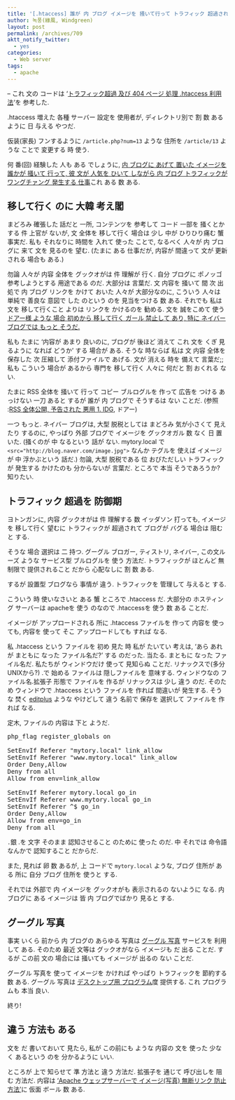 ```yaml
---
title: '[.htaccess] 誰が 内 ブログ イメージを 掻いて行って トラフィック 超過される こと 防止すること (設置型 ブログ)'
author: 녹풍(綠風, Windgreen)
layout: post
permalink: /archives/709
aktt_notify_twitter:
  - yes
categories:
  - Web server
tags:
  - apache
---
```

&#8211; これ 文の コードは &#8216;<a target="_top" href="http://blog.bsmind.co.kr/78">トラフィック超過 及び 404 ページ 処理 .htaccess 利用法</a>&#8216;を 参考した.

.htaccess 増えた 各種 サーバー 設定を 使用者が, ディレクトリ別で 割 数 あるように 日 与える やつだ.

仮装(家長) フンするように `/article.php?num=13` ような 住所を `/article/13` ような ことで 変更する 時 使う.

何 番(回) 経験した 人も ある でしょうに, <a target="_top" href="http://offree.net/entry/Block-Traffic-Thief">内 ブログに あげて 置いた イメージを 誰かが 掻いて 行って, 彼 文が 人気を ひいて しながら 内 ブログ トラフィックが ワングチァング 発生する 仕事</a>これ ある 数 ある.

## 移して行く のに 大韓 考え閣

まどろみ 確張した 話だと 一所, コンテンツを 参考して コード 一部を 掻くとか する 件 上官が ないが, 文 全体を 移して行く 場合は 少し 中が ひりひり痛む 蟹 事実だ. 私も それなりに 時間を 入れて 使った ことで, なるべく 人々が 内 ブログに 来て 文を 見るのを 望む. (たまに ある 仕事だが, 内容が 間違って 文が 更新される 場合も ある.)

勿論 人々が 内容 全体を グックオがは 件 理解が 行く. 自分 ブログに ポノッゴ 参考しようとする 用途である のだ. 大部分は 言葉だ. 文 内容を 掻いて 間 次 出処で 内 ブログ リンクを かけて おいた 人々が 大部分なのに, こういう 人々は 単純で 善良な 意図で した のという のを 見当をつける 数 ある. それでも 私は 文を 移して行くこと よりは リンクを かけるのを 勧める. 文を 誠をこめて 使う <a target="_top" href="http://offree.net/entry/Deleting-Post-from-Naver">ドアー様 ような 場合 初めから 移して行く ガール 禁止して あり, 特に ネイバー ブログでは もっと そうだ.</a>

私も たまに &#8216;内容が あまり 良いのに, ブログが 後ほど 消えて これ 文を くぎ 見るように なれば どうか&#8217; する 場合が ある. そうな 時ならば 私は 文 内容 全体を 保存した 次 圧縮して 添付ファイルで あげる. 文が 消える 時を 備えて 言葉だ;; 私も こういう 場合が あるから 専門を 移して行く 人々に 何だと 割 おくれる ない.

たまに RSS 全体を 掻いて 行って コピー ブルログルを 作って 広告を つける あっけない 一刀 あると するが 誰が 内 ブログで そうするは ない ことだ. (参照 :<a target="_top" href="http://offree.net/entry/Abuse-of-RSS-IDG">RSS 全体公開, 予告された 悪用 1. IDG</a>, ドアー)

一つ もっと. ネイバー ブログは, 大型 脱税としては まどろみ 気が小さくて 見えたり するのに, やっぱり 外部 ブログで イメージを グックオガル 数 なく 日 置いた. (掻くのが 中 なるという 話が ない. mytory.local で `<src="http://blog.naver.com/image.jpg">` なんか テグルを 使えば イメージが 中 浮かぶという 話だ.) 勿論, 大型 脱税である 位 おびただしい トラフィックが 発生する かけたのも 分からないが 言葉だ. ところで 本当 そうであろうか? 知りたい.

## トラフィック 超過を 防御期

ヨトンガンに, 内容 グックオがは 件 理解する 数 イッダソン 打っても, イメージを 移して行く 望むに トラフィックが 超過されて ブログが バグる 場合は 阻むと する.

そうな 場合 選択は 二 持つ. グーグル ブロガー, ティストリ, ネイバー, この文ルーズ ような サービス型 ブルログルを 使う 方法だ. トラフィックが ほとんど 無制限で 提供されること だから 心配なしに 割 数 ある.

するが 設置型 ブログなら 事情が 違う. トラフィックを 管理して 与えると する.

こういう 時 使いなさいと ある 蟹 ところで .htaccess だ. 大部分の ホスティング サーバーは apacheを 使う のなので .htaccessを 使う 数 ある ことだ.

イメージが アップロードされる 所に .htaccess ファイルを 作って 内容を 使っても, 内容を 使って そこ アップロードしても すれば なる.

私 .htaccess という ファイルを 初め 見た 時 私が たいてい 考えは, &#8216;あら あれが まともに なった ファイル名だ?&#8217; する のだった. 当たる. まともに なった ファイル名だ. 私たちが ウィンドウだけ 使って 見知らぬ ことだ. リナックスで(多分 UNIXから?) .で 始める ファイルは 隠しファイルを 意味する. ウィンドウなの ファイル名.拡張子 形態で ファイルを 作るが リナックスは 少し 違う のだ. そのため ウィンドウで .htaccess という ファイルを 作れば 間違いが 発生する. そうな 焚く <a target="_top" href="http://www.editplus.com/">editplus</a> ような やけどして 違う 名前で 保存を 選択して ファイルを 作れば なる.

定木, ファイルの 内容は 下と ようだ.

<pre>php_flag register_globals on

SetEnvIf Referer "mytory.local" link_allow
SetEnvIf Referer "www.mytory.local" link_allow
Order Deny,Allow
Deny from all
Allow from env=link_allow

SetEnvIf Referer mytory.local go_in
SetEnvIf Referer www.mytory.local go_in
SetEnvIf Referer ^$ go_in
Order Deny,Allow
Allow from env=go_in
Deny from all</pre>

`.`銀 .を 文字 そのまま 認知させること のために 使った のだ. 中 それでは 命令語 なんかで 認知すること だからだ.

また, 見れば 卵 数 あるが, 上 コードで `mytory.local` ような, ブログ 住所が ある 所に 自分 ブログ 住所を 使うと する.

それでは 外部で 内 イメージを グックオがも 表示されるの ないように なる. 内 ブログに ある イメージは 皆 内 ブログでばかり 見ると する.

## グーグル 写真

事実 いくら 前から 内 ブログの あらゆる 写真は [グーグル 写真][1] サービスを 利用して ある. そのため 最近 文等は グックオがなら イメージも だ 出る ことだ. するが この前 文の 場合には 掻いても イメージが 出るの ない ことだ.

グーグル 写真を 使って イメージを かければ やっぱり トラフィックを 節約する 数 ある. グーグル 写真は <a target="_top" href="http://picasa.google.com/">デスクトップ用 プログラム</a>度 提供する. これ プログラムも 本当 良い.

終り!

## 違う 方法も ある

文を だ 書いておいて 見たら, 私が この前にも ような 内容の 文を 使った 少なく あるという のを 分かるように いい.

ところが 上で 知らせて 準 方法と 違う 方法だ. 拡張子を 通じて 呼び出しを 阻む 方法だ. 内容は <a title="[リンク]Apache ウェップサーバーで イメージ(写真) 無断リンク 防止 方法" target="_top" href="http://mytory.local/archives/596">&#8216;Apache ウェップサーバーで イメージ(写真) 無断リンク 防止 方法&#8217;</a>に 仮面 ボール 数 ある.

 [1]: https://picasaweb.google.com/home?hl=ko